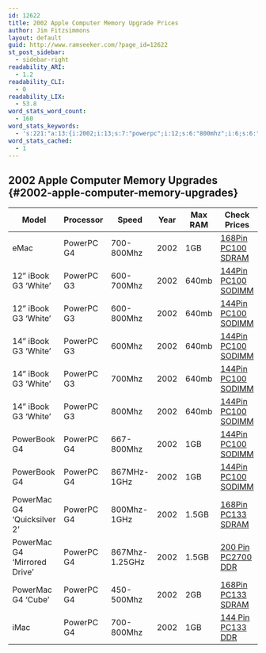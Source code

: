 ```yaml
---
id: 12622
title: 2002 Apple Computer Memory Upgrade Prices
author: Jim Fitzsimmons
layout: default
guid: http://www.ramseeker.com/?page_id=12622
st_post_sidebar:
  - sidebar-right
readability_ARI:
  - 1.2
readability_CLI:
  - 0
readability_LIX:
  - 53.8
word_stats_word_count:
  - 160
word_stats_keywords:
  - 's:221:"a:13:{i:2002;i:13;s:7:"powerpc";i:12;s:6:"800mhz";i:6;s:6:"168pin";i:3;s:5:"pc100";i:8;s:5:"sdram";i:3;s:5:"ibook";i:5;s:5:"white";i:5;s:5:"640mb";i:5;s:6:"144pin";i:7;s:6:"sodimm";i:7;s:8:"powermac";i:3;s:5:"pc133";i:3;}";'
word_stats_cached:
  - 1
---
```

## 2002 Apple Computer Memory Upgrades {#2002-apple-computer-memory-upgrades}

| Model                        | Processor  | Speed          | Year | Max RAM | Check Prices             |
| ---------------------------- | ---------- | -------------- | ---- | ------- | ------------------------ |
| eMac                         | PowerPC G4 | 700-800Mhz     | 2002 | 1GB     | [168Pin PC100 SDRAM][1]  |
| 12” iBook G3 ‘White’         | PowerPC G3 | 600-700Mhz     | 2002 | 640mb   | [144Pin PC100 SODIMM][2] |
| 12” iBook G3 ‘White’         | PowerPC G3 | 600-800Mhz     | 2002 | 640mb   | [144Pin PC100 SODIMM][2] |
| 14” iBook G3 ‘White’         | PowerPC G3 | 600Mhz         | 2002 | 640mb   | [144Pin PC100 SODIMM][2] |
| 14” iBook G3 ‘White’         | PowerPC G3 | 700Mhz         | 2002 | 640mb   | [144Pin PC100 SODIMM][2] |
| 14” iBook G3 ‘White’         | PowerPC G3 | 800Mhz         | 2002 | 640mb   | [144Pin PC100 SODIMM][2] |
| PowerBook G4                 | PowerPC G4 | 667-800Mhz     | 2002 | 1GB     | [144Pin PC100 SODIMM][2] |
| PowerBook G4                 | PowerPC G4 | 867MHz-1GHz    | 2002 | 1GB     | [144Pin PC100 SODIMM][2] |
| PowerMac G4 ‘Quicksilver 2’  | PowerPC G4 | 800Mhz-1GHz    | 2002 | 1.5GB   | [168Pin PC133 SDRAM][1]  |
| PowerMac G4 ‘Mirrored Drive’ | PowerPC G4 | 867Mhz-1.25GHz | 2002 | 1.5GB   | [200 Pin PC2700 DDR][3]  |
| PowerMac G4 ‘Cube’           | PowerPC G4 | 450-500Mhz     | 2002 | 2GB     | [168Pin PC133 SDRAM][1]  |
| iMac                         | PowerPC G4 | 700-800Mhz     | 2002 | 1GB     | [144 Pin PC133 DDR][4]   |

 [1]: http://www.ramseeker.com/168-pin-pc133100-sdram-dimms/
 [2]: http://www.ramseeker.com/144pin-pc100-so-dimm-memory-upgrade-prices/
 [3]: http://www.ramseeker.com/200-pin-pc2700-ddr-memory-upgrade-prices//
 [4]: http://www.ramseeker.com/2014/10/apple-imac-memory-upgrade-prices/#144-pin-pc133-ddr-memory-prices
